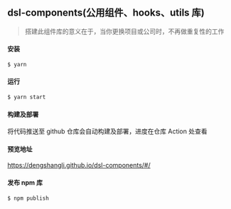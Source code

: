 ## dsl-components(公用组件、hooks、utils 库)

> 搭建此组件库的意义在于，当你更换项目或公司时，不再做重复性的工作

#### 安装

```bash
$ yarn
```

#### 运行

```bash
$ yarn start
```

#### 构建及部署

将代码推送至 github 仓库会自动构建及部署，进度在仓库 Action 处查看

#### 预览地址

https://dengshangli.github.io/dsl-components/#/

#### 发布 npm 库

```bash
$ npm publish
```
